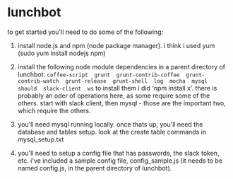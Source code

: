 # lunchbot

to get started you'll need to do some of the following:

1) install node.js and npm (node package manager). i think i used yum (sudo yum install nodejs npm)

2) install the following node module dependencies in a parent directory of lunchbot:
```coffee-script  grunt  grunt-contrib-coffee  grunt-contrib-watch  grunt-release  grunt-shell  log  mocha  mysql  should  slack-client  ws```
to install them i did 'npm install x'. there is probably an oder of operations here, as some require some of the others. start with slack client, then mysql - those are the important two, which require the others.

3) you'll need mysql running locally. once thats up, you'll need the database and tables setup. look at the create table commands in mysql_setup.txt

4) you'll need to setup a config file that has passwords, the slack token, etc. i've included a sample config file, config_sample.js (it needs to be named config.js, in the parent directory of lunchbot).
